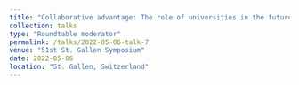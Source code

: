 ```yaml
---
title: "Collaborative advantage: The role of universities in the future of work and learning"
collection: talks
type: "Roundtable moderator"
permalink: /talks/2022-05-06-talk-7
venue: "51st St. Gallen Symposium"
date: 2022-05-06
location: "St. Gallen, Switzerland"
---
```


